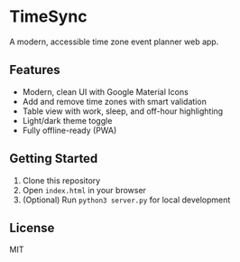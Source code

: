 # TimeSync

A modern, accessible time zone event planner web app.

## Features
- Modern, clean UI with Google Material Icons
- Add and remove time zones with smart validation
- Table view with work, sleep, and off-hour highlighting
- Light/dark theme toggle
- Fully offline-ready (PWA)

## Getting Started
1. Clone this repository
2. Open `index.html` in your browser
3. (Optional) Run `python3 server.py` for local development

## License
MIT
